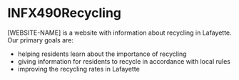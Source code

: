 # INFX490Recycling

[WEBSITE-NAME] is a website with information about recycling in Lafayette. 
Our primary goals are:
- helping residents learn about the importance of recycling
- giving information for residents to recycle in accordance with local rules
- improving the recycling rates in Lafayette
